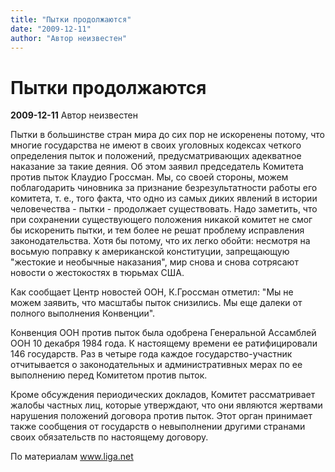 ```yaml
---
title: "Пытки продолжаются"
date: "2009-12-11"
author: "Автор неизвестен"
---
```


# Пытки продолжаются

**2009-12-11** Автор неизвестен

Пытки в большинстве стран мира до сих пор не искоренены потому, что многие государства не имеют в своих уголовных кодексах четкого определения пыток и положений, предусматривающих адекватное наказание за такие деяния. Об этом заявил председатель Комитета против пыток Клаудио Гроссман. Мы, со своей стороны, можем поблагодарить чиновника за признание безрезультатности работы его комитета, т. е., того факта, что одно из самых диких явлений в истории человечества - пытки - продолжает существовать. Надо заметить, что при сохранении существующего положения никакой комитет не смог бы искоренить пытки, и тем более не решат проблему исправления законодательства. Хотя бы потому, что их легко обойти: несмотря на восьмую поправку к американской конституции, запрещающую "жестокие и необычные наказания", мир снова и снова сотрясают новости о жестокостях в тюрьмах США.

Как сообщает Центр новостей ООН, К.Гроссман отметил: "Мы не можем заявить, что масштабы пыток снизились. Мы еще далеки от полного выполнения Конвенции".

Конвенция ООН против пыток была одобрена Генеральной Ассамблей ООН 10 декабря 1984 года. К настоящему времени ее ратифицировали 146 государств. Раз в четыре года каждое государство-участник отчитывается о законодательных и административных мерах по ее выполнению перед Комитетом против пыток.

Кроме обсуждения периодических докладов, Комитет рассматривает жалобы частных лиц, которые утверждают, что они являются жертвами нарушения положений договора против пыток. Этот орган принимает также сообщения от государств о невыполнении другими странами своих обязательств по настоящему договору.

По материалам www.liga.net